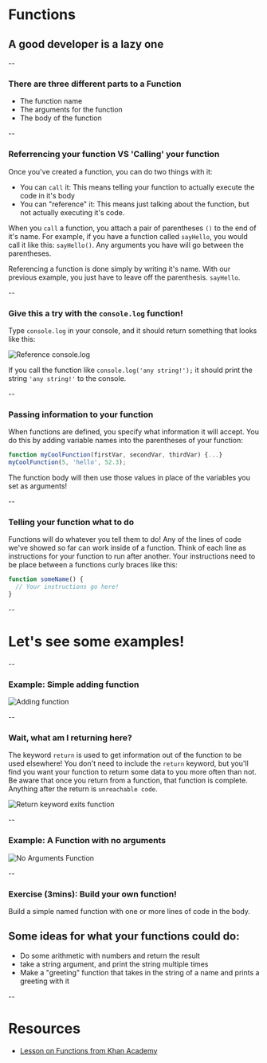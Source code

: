 # Functions
## A good developer is a lazy one

--

### There are three different parts to a Function

- The function name
- The arguments for the function
- The body of the function

--

### Referrencing your function VS 'Calling' your function

Once you've created a function, you can do two things with it:

- You can `call` it: This means telling your function to actually execute the code in it's body
- You can "reference" it: This means just talking about the function, but not actually executing it's code.

When you `call` a function, you attach a pair of parentheses `()` to the end of it's name. For example, if you have a function
called `sayHello`, you would call it like this: `sayHello()`. Any arguments you have will go between the parentheses.

Referencing a function is done simply by writing it's name. With our previous example, you just have to leave off the parenthesis.
`sayHello`.

--

### Give this a try with the `console.log` function!

Type `console.log` in your console, and it should return something that looks like this:

![Reference console.log](ASSETS_PATH/fundamentals/functions/ref-console-log.png)

If you call the function like `console.log('any string!');` it should print the string `'any string!'` to the console.

--

### Passing information to your function

When functions are defined, you specify what information it will accept. You do this by adding variable
names into the parentheses of your function:

```JavaScript
function myCoolFunction(firstVar, secondVar, thirdVar) {...}
myCoolFunction(5, 'hello', 52.3);
```
The function body will then use those values in place of the variables you set as arguments!

--

### Telling your function what to do

Functions will do whatever you tell them to do! Any of the lines of code we've showed so far can work inside of a function.
Think of each line as instructions for your function to run after another. Your instructions need to be place between a functions
curly braces like this:

```JavaScript
function someName() {
  // Your instructions go here!
}
```
--

# Let's see some examples!

--

### Example: Simple adding function

![Adding function](ASSETS_PATH/fundamentals/functions/add-func.png)

--

### Wait, what am I returning here?

The keyword `return` is used to get information out of the function to be used elsewhere!
You don't need to include the `return` keyword, but you'll find you want your function to return some data to you more often
than not. Be aware that once you return from a function, that function is complete. Anything after the return is `unreachable code`.

![Return keyword exits function](ASSETS_PATH/fundamentals/functions/return-keyword.png)

--

### Example: A Function with no arguments

![No Arguments Function](ASSETS_PATH/fundamentals/functions/no-args-func.png)

--

### Exercise (3mins): Build your own function!

Build a simple named function with one or more lines of code in the body.

## Some ideas for what your functions could do:

- Do some arithmetic with numbers and return the result
- take a string argument, and print the string multiple times
- Make a "greeting" function that takes in the string of a name and prints a greeting with it

--

# Resources

- [Lesson on Functions from Khan Academy](https://www.khanacademy.org/computing/computer-programming/programming/functions/p/functions)
